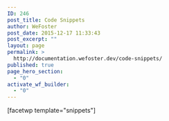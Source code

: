 ```yaml
---
ID: 246
post_title: Code Snippets
author: WeFoster
post_date: 2015-12-17 11:33:43
post_excerpt: ""
layout: page
permalink: >
  http://documentation.wefoster.dev/code-snippets/
published: true
page_hero_section:
  - "0"
activate_wf_builder:
  - "0"
---
```

[facetwp template="snippets"]
